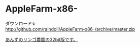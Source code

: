 AppleFarm-x86-
==============
<p>ダウンロード↓<br>
<a href="http://github.com/raindoll/AppleFarm-x86-/archive/master.zip">http://github.com/raindoll/AppleFarm-x86-/archive/master.zip</p>

<p>あんずのリンゴ農園の32bit版です。</a></p>
